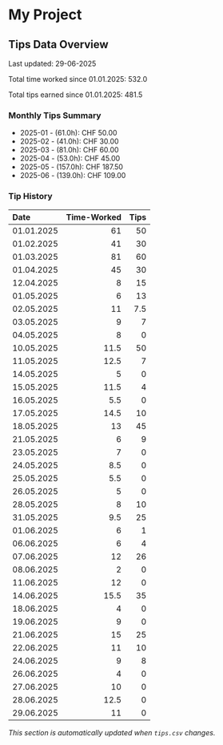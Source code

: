 # My Project

## Tips Data Overview
Last updated: 29-06-2025

Total time worked since 01.01.2025: 532.0

Total tips earned since 01.01.2025: 481.5

### Monthly Tips Summary
- 2025-01 - (61.0h): CHF 50.00
- 2025-02 - (41.0h): CHF 30.00
- 2025-03 - (81.0h): CHF 60.00
- 2025-04 - (53.0h): CHF 45.00
- 2025-05 - (157.0h): CHF 187.50
- 2025-06 - (139.0h): CHF 109.00

### Tip History
| Date       |   Time-Worked |   Tips |
|:-----------|--------------:|-------:|
| 01.01.2025 |          61   |   50   |
| 01.02.2025 |          41   |   30   |
| 01.03.2025 |          81   |   60   |
| 01.04.2025 |          45   |   30   |
| 12.04.2025 |           8   |   15   |
| 01.05.2025 |           6   |   13   |
| 02.05.2025 |          11   |    7.5 |
| 03.05.2025 |           9   |    7   |
| 04.05.2025 |           8   |    0   |
| 10.05.2025 |          11.5 |   50   |
| 11.05.2025 |          12.5 |    7   |
| 14.05.2025 |           5   |    0   |
| 15.05.2025 |          11.5 |    4   |
| 16.05.2025 |           5.5 |    0   |
| 17.05.2025 |          14.5 |   10   |
| 18.05.2025 |          13   |   45   |
| 21.05.2025 |           6   |    9   |
| 23.05.2025 |           7   |    0   |
| 24.05.2025 |           8.5 |    0   |
| 25.05.2025 |           5.5 |    0   |
| 26.05.2025 |           5   |    0   |
| 28.05.2025 |           8   |   10   |
| 31.05.2025 |           9.5 |   25   |
| 01.06.2025 |           6   |    1   |
| 06.06.2025 |           6   |    4   |
| 07.06.2025 |          12   |   26   |
| 08.06.2025 |           2   |    0   |
| 11.06.2025 |          12   |    0   |
| 14.06.2025 |          15.5 |   35   |
| 18.06.2025 |           4   |    0   |
| 19.06.2025 |           9   |    0   |
| 21.06.2025 |          15   |   25   |
| 22.06.2025 |          11   |   10   |
| 24.06.2025 |           9   |    8   |
| 26.06.2025 |           4   |    0   |
| 27.06.2025 |          10   |    0   |
| 28.06.2025 |          12.5 |    0   |
| 29.06.2025 |          11   |    0   |

*This section is automatically updated when `tips.csv` changes.*
